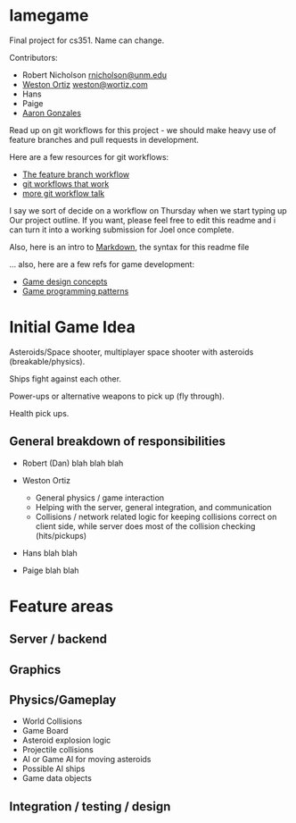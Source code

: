lamegame
========

Final project for cs351. Name can change.

Contributors:
* Robert Nicholson rnicholson@unm.edu
* [Weston Ortiz](https://github.com/wortiz) weston@wortiz.com
* Hans
* Paige
* [Aaron Gonzales](http://github.com/xysmas)


Read up on git workflows for this project - we should make heavy use of feature
branches and pull requests in development.

Here are a few resources for git workflows:

* [The feature branch workflow](https://www.atlassian.com/git/tutorials/comparing-workflows/feature-branch-workflow)
* [git workflows that work](http://blog.endpoint.com/2014/05/git-workflows-that-work.html)
* [more git workflow talk](http://www.joslynesser.com/blog/archives/2010/09/06/git-workflow-for-small-teams/)

I say we sort of decide on a workflow on Thursday when we start typing up
Our project outline. If you want, please feel free to edit this readme and i
can turn it into a working submission for Joel once complete.

Also, here is an intro to [Markdown](http://daringfireball.net/projects/markdown/syntax),
the syntax for this readme file

... also, here are a few refs for game development:

* [Game design concepts](https://learn.canvas.net/courses/3)
* [Game programming patterns](http://gameprogrammingpatterns.com/contents.html)

# Initial Game Idea

Asteroids/Space shooter, multiplayer space shooter with asteroids (breakable/physics).

Ships fight against each other.

Power-ups or alternative weapons to pick up (fly through).

Health pick ups.

## General breakdown of responsibilities

* Robert (Dan)
  blah blah blah


* Weston Ortiz
  * General physics / game interaction
  * Helping with the server, general integration, and communication
  * Collisions / network related logic for keeping collisions correct on client side, while server does most of the collision checking (hits/pickups)

* Hans
  blah blah

* Paige
  blah blah


# Feature areas
## Server / backend

##  Graphics

##  Physics/Gameplay
* World Collisions
* Game Board
* Asteroid explosion logic
* Projectile collisions
* AI or Game AI for moving asteroids
* Possible AI ships
* Game data objects

## Integration / testing / design
